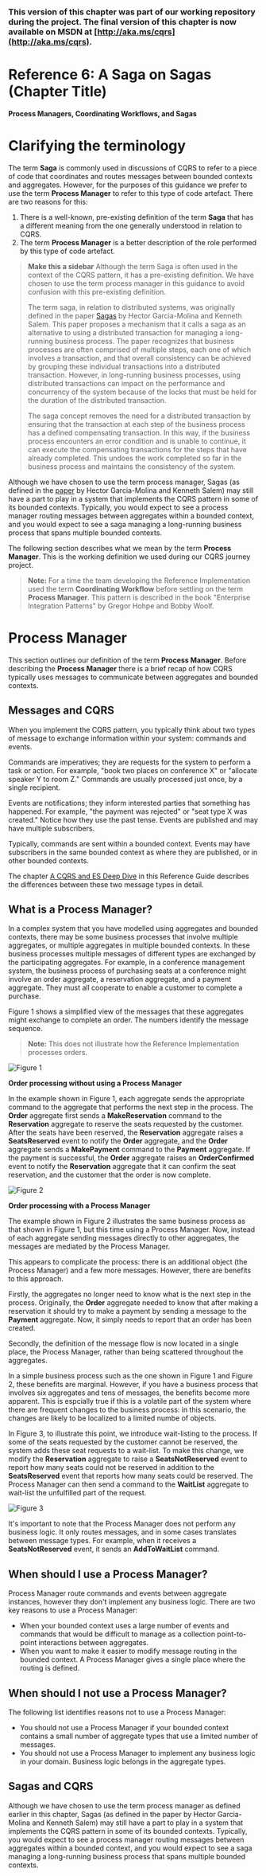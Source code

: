 ### This version of this chapter was part of our working repository during the project. The final version of this chapter is now available on MSDN at [http://aka.ms/cqrs](http://aka.ms/cqrs).

# Reference 6: A Saga on Sagas (Chapter Title)

**Process Managers, Coordinating Workflows, and Sagas**

# Clarifying the terminology

The term **Saga** is commonly used in discussions of CQRS to refer to a 
piece of code that coordinates and routes messages between bounded 
contexts and aggregates. However, for the purposes of this guidance we 
prefer to use the term **Process Manager** to 
refer to this type of code artefact. There are two reasons for this: 

1. There is a well-known, pre-existing definition of the term **Saga**
   that has a different meaning from the one generally understood in
   relation to CQRS.
2. The term **Process Manager** is a better description of the
   role performed by this type of code artefact.
   
> **Make this a sidebar**
> Although the term Saga is often used in the context of the CQRS
> pattern, it has a pre-existing definition. We have chosen to use the
> term process manager in this guidance to avoid confusion with this
> pre-existing definition. 
> 
> The term saga, in relation to distributed systems, was originally
> defined in the paper [Sagas](sagapaper) by Hector Garcia-Molina and
> Kenneth Salem. This paper proposes a mechanism that it calls a saga as
> an alternative to using a distributed transaction for managing a
> long-running business process. The paper recognizes that business
> processes are often comprised of multiple steps, each one of which
> involves a transaction, and that overall consistency can be achieved
> by grouping these individual transactions into a distributed
> transaction. However, in long-running business processes, using
> distributed transactions can impact on the performance and concurrency
> of the system because of the locks that must be held for the duration
> of the distributed transaction. 
> 
> The saga concept removes the need for a distributed transaction by
> ensuring that the transaction at each step of the business process has
> a defined compensating transaction. In this way, if the business
> process encounters an error condition and is unable to continue, it
> can execute the compensating transactions for the steps that have
> already completed. This undoes the work completed so far in the
> business process and maintains the consistency of the system. 

Although we have chosen to use the term process manager, Sagas (as 
defined in the [paper][sagapaper] by Hector Garcia-Molina and Kenneth 
Salem) may still have a part to play in a system that implements the 
CQRS pattern in some of its bounded contexts. Typically, you would 
expect to see a process manager routing messages between aggregates 
within a bounded context, and you would expect to see a saga managing a 
long-running business process that spans multiple bounded contexts. 

The following section describes what we mean by the term **Process 
Manager**. This is the working definition we used during our CQRS 
journey project. 

> **Note:** For a time the team developing the Reference Implementation
> used the term **Coordinating Workflow** before settling on the term
> **Process Manager**. This pattern is described in the book "Enterprise
> Integration Patterns" by Gregor Hohpe and Bobby Woolf.

# Process Manager

This section outlines our definition of the term **Process Manager**. 
Before describing the **Process Manager** there is a 
brief recap of how CQRS typically uses messages to communicate between 
aggregates and bounded contexts. 

## Messages and CQRS

When you implement the CQRS pattern, you typically think about two types 
of message to exchange information within your system: commands and 
events. 

Commands are imperatives; they are requests for the system to 
perform a task or action. For example, "book two places on conference X" 
or "allocate speaker Y to room Z." Commands are usually processed just 
once, by a single recipient.

Events are notifications; they inform interested parties that something 
has happened. For example, "the payment was rejected" or "seat type X 
was created." Notice how they use the past tense. Events are published 
and may have multiple subscribers. 

Typically, commands are sent within a bounded context. Events may have 
subscribers in the same bounded context as where they are published, or 
in other bounded contexts. 

The chapter [A CQRS and ES Deep Dive][r_chapter4] in this Reference Guide 
describes the differences between these two message types in detail. 

## What is a Process Manager?

In a complex system that you have modelled using aggregates and bounded 
contexts, there may be some business processes that involve multiple 
aggregates, or multiple aggregates in multiple bounded contexts. In 
these business processes multiple messages of different types are 
exchanged by the participating aggregates. For example, in a conference 
management system, the business process of purchasing seats at a 
conference might involve an order aggregate, a reservation aggregate, 
and a payment aggregate. They must all cooperate to enable a customer to 
complete a purchase. 

Figure 1 shows a simplified view of the messages that these aggregates 
might exchange to complete an order. The numbers identify the message 
sequence. 

> **Note:** This does not illustrate how the Reference Implementation
> processes orders.

![Figure 1][fig1]

**Order processing without using a Process Manager**

In the example shown in Figure 1, each aggregate sends the appropriate 
command to the aggregate that performs the next step in the process. The 
**Order** aggregate first sends a **MakeReservation** command to the 
**Reservation** aggregate to reserve the seats requested by the 
customer. After the seats have been reserved, the **Reservation** 
aggregate raises a **SeatsReserved** event to notify the **Order** 
aggregate, and the **Order** aggregate sends a **MakePayment** command 
to the **Payment** aggregate. If the payment is successful, the 
**Order** aggregate raises an **OrderConfirmed** event to notify the 
**Reservation** aggregate that it can confirm the seat reservation, and 
the customer that the order is now complete. 

![Figure 2][fig2]

**Order processing with a Process Manager**

The example shown in Figure 2 illustrates the same business process as 
that shown in Figure 1, but this time using a Process Manager. 
Now, instead of each aggregate sending messages directly to other 
aggregates, the messages are mediated by the Process Manager. 

This appears to complicate the process: there is an additional object 
(the Process Manager) and a few more messages. However, there are 
benefits to this approach. 

Firstly, the aggregates no longer need to know what is the next step in 
the process. Originally, the **Order** aggregate needed to know that 
after making a reservation it should try to make a payment by sending a 
message to the **Payment** aggregate. Now, it simply needs to report 
that an order has been created. 

Secondly, the definition of the message flow is now located in a single 
place, the Process Manager, rather than being scattered throughout 
the aggregates. 

In a simple business process such as the one shown in Figure 1 and 
Figure 2, these benefits are marginal. However, if you have a business 
process that involves six aggregates and tens of messages, the benefits 
become more apparent. This is espcially true if this is a volatile part 
of the system where there are frequent changes to the business process: 
in this scenario, the changes are likely to be localized to a limited 
numbe of objects. 

In Figure 3, to illustrate this point, we introduce wait-listing to the 
process. If some of the seats requested by the customer cannot be 
reserved, the system adds these seat requests to a wait-list. To make 
this change, we modify the **Reservation** aggregate to raise a 
**SeatsNotReserved** event to report how many seats could not be 
reserved in addition to the **SeatsReserved** event that reports how 
many seats could be reserved. The Process Manager can then send a 
command to the **WaitList** aggregate to wait-list the unfulfilled part 
of the request. 

![Figure 3][fig3]

It's important to note that the Process Manager does not perform 
any business logic. It only routes messages, and in some cases 
translates between message types. For example, when it receives a 
**SeatsNotReserved** event, it sends an **AddToWaitList** command. 

## When should I use a Process Manager?

Process Manager route commands and events between aggregate 
instances, however they don't implement any business logic. There are 
two key reasons to use a Process Manager: 

* When your bounded context uses a large number of events and commands
  that would be difficult to manage as a collection point-to-point
  interactions between aggregates.
* When you want to make it easier to modify message routing in the
  bounded context. A Process Manager gives a single place where
  the routing is defined.

## When should I not use a Process Manager?

The following list identifies reasons not to use a Process Manager:

* You should not use a Process Manager if your bounded context
  contains a small number of aggregate types that use a limited number
  of messages. 
* You should not use a Process Manager to implement any business
  logic in your domain. Business logic belongs in the aggregate types.
 

## Sagas and CQRS

Although we have chosen to use the term process manager as defined 
earlier in this chapter, Sagas (as defined in the paper by Hector 
Garcia-Molina and Kenneth Salem) may still have a part to play in a 
system that implements the CQRS pattern in some of its bounded contexts. 
Typically, you would expect to see a process manager routing 
messages between aggregates within a bounded context, and you would 
expect to see a saga managing a long-running business process that spans 
multiple bounded contexts. 

[r_chapter4]:     Reference_04_DeepDive.markdown
[sagapaper]:      http://www.amundsen.com/downloads/sagas.pdf

[fig1]:           images/Reference_06_Naive.png?raw=true
[fig2]:           images/Reference_06_Workflow.png?raw=true
[fig3]:           images/Reference_06_WorkflowExtended.png?raw=true